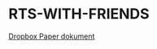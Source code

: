 # RTS-WITH-FRIENDS
[Dropbox Paper dokument](https://paper.dropbox.com/doc/RTS-WITH-FRIENDS-Me1Cyvsoj33HGJGE6BpSy?_tk=share_copylink)
